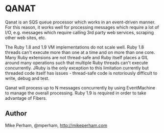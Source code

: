 QANAT
======

Qanat is an SQS queue processor which works in an event-driven manner.  For this reason, it works
well for processing messages which require a lot of I/O, e.g. messages which require calling 3rd
party web services, scraping other web sites, etc.

The Ruby 1.8 and 1.9 VM implementations do not scale well.  Ruby 1.8 threads can't execute more than one at a time and on more than one core.  Many Ruby extensions are not thread-safe and Ruby itself places a GIL around many operations such that multiple Ruby threads can't execute concurrently.  JRuby is the only exception to this limitation currently but threaded code itself has issues - thread-safe code is notoriously difficult to write, debug and test.

Qanat will process up to N messages concurrently by using EventMachine to manage the overall processing.  Ruby 1.9 is required in order to take advantage of Fibers.

Author
--------

Mike Perham, @mperham, http://mikeperham.com